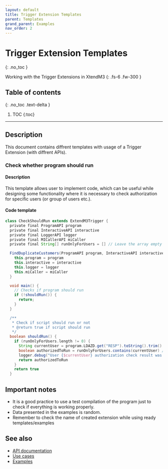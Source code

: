 ```yaml
---
layout: default
title: Trigger Extension Templates
parent: Templates
grand_parent: Examples
nav_order: 2
---
```


# Trigger Extension Templates
{: .no_toc }

Working with the Trigger Extensions in XtendM3
{: .fs-6 .fw-300 }

## Table of contents
{: .no_toc .text-delta }

1. TOC
{:toc}

---

## Description
This document contains diffrent templates with usage of a Trigger Extension (with diffrent APIs).


### Check whether program should run

#### Description
This template allows user to implement code, which can be useful while designing some functionality where it is necessary to check authorization for specific users (or group of users etc.).

#### Code template
```groovy
class CheckShouldRun extends ExtendM3Trigger {
  private final ProgramAPI program
  private final InteractiveAPI interactive
  private final LoggerAPI logger
  private final MICallerAPI miCaller
  private final String[] runOnlyForUsers = [] // Leave the array empty if it should be run for everyone, otherwise add authorized usernames

  FindDuplicateCustomers(ProgramAPI program, InteractiveAPI interactive, LoggerAPI logger, MICallerAPI miCaller) {
    this.program = program
    this.interactive = interactive
    this.logger = logger
    this.miCaller = miCaller
  }

  void main() {
    // Checks if program should run
    if (!shouldRun()) {
      return;
    }
  }

  /**
   * Check if script should run or not
   * @return true if script should run
   */
  boolean shouldRun() {
    if (runOnlyForUsers.length != 0) {
      String currentUser = program.LDAZD.get("RESP").toString().trim()
      boolean authorizedToRun = runOnlyForUsers.contains(currentUser) // checkes if currentUser is contained inside the runOnlyForUsers table
      logger.debug("User {$currentUser} authorization check result was ${authorizedToRun}")
      return authorizedToRun
    }
    return true
  }
```

## Important notes
- It is a good practice to use a test compilation of the program just to check if everything is working properly.
- Data presented in the examples is random.
- Remember to check the name of created extension while using ready templates/examples
 
 
## See also
- [API documentation](../../../documentation/api-specification)
- [Use cases](../../../examples/use-cases)
- [Examples](../../../examples)
